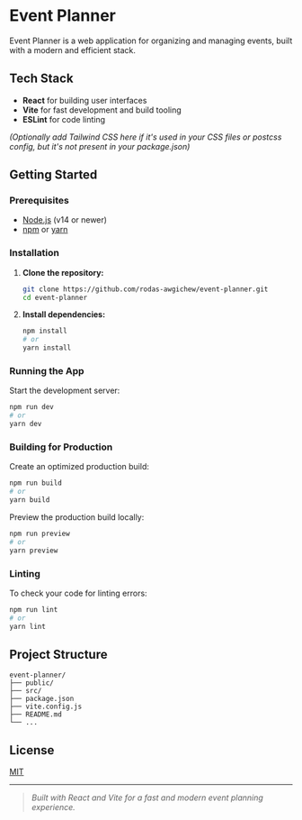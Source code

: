 # Event Planner

Event Planner is a web application for organizing and managing events, built with a modern and efficient stack.

## Tech Stack

- **React** for building user interfaces
- **Vite** for fast development and build tooling
- **ESLint** for code linting

*(Optionally add Tailwind CSS here if it's used in your CSS files or postcss config, but it's not present in your package.json)*

## Getting Started

### Prerequisites

- [Node.js](https://nodejs.org/) (v14 or newer)
- [npm](https://www.npmjs.com/) or [yarn](https://yarnpkg.com/)

### Installation

1. **Clone the repository:**
   ```sh
   git clone https://github.com/rodas-awgichew/event-planner.git
   cd event-planner
   ```

2. **Install dependencies:**
   ```sh
   npm install
   # or
   yarn install
   ```

### Running the App

Start the development server:
```sh
npm run dev
# or
yarn dev
```

### Building for Production

Create an optimized production build:
```sh
npm run build
# or
yarn build
```

Preview the production build locally:
```sh
npm run preview
# or
yarn preview
```

### Linting

To check your code for linting errors:
```sh
npm run lint
# or
yarn lint
```

## Project Structure

```
event-planner/
├── public/
├── src/
├── package.json
├── vite.config.js
├── README.md
└── ...
```

## License

[MIT](LICENSE)

---

> _Built with React and Vite for a fast and modern event planning experience._
